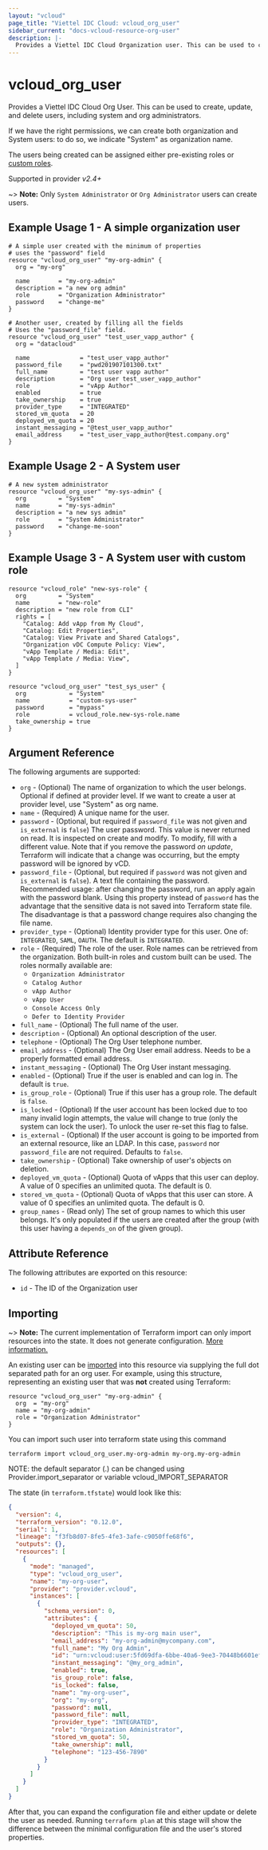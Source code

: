 ```yaml
---
layout: "vcloud"
page_title: "Viettel IDC Cloud: vcloud_org_user"
sidebar_current: "docs-vcloud-resource-org-user"
description: |-
  Provides a Viettel IDC Cloud Organization user. This can be used to create, update, and delete users.
---
```


# vcloud\_org\_user

Provides a Viettel IDC Cloud Org User. This can be used to create, update, and delete users, including system and org administrators.

If we have the right permissions, we can create both organization and System users: to do so, we indicate "System" as organization name.

The users being created can be assigned either pre-existing roles or [custom roles](/providers/terraform-viettelidc/vcloud/latest/docs/resources/role).

Supported in provider *v2.4+*

~> **Note:** Only `System Administrator` or `Org Administrator` users can create users.

## Example Usage 1 - A simple organization user

```hcl
# A simple user created with the minimum of properties
# uses the "password" field
resource "vcloud_org_user" "my-org-admin" {
  org = "my-org"

  name        = "my-org-admin"
  description = "a new org admin"
  role        = "Organization Administrator"
  password    = "change-me"
}

# Another user, created by filling all the fields
# Uses the "password_file" field.
resource "vcloud_org_user" "test_user_vapp_author" {
  org = "datacloud"

  name              = "test_user_vapp_author"
  password_file     = "pwd201907101300.txt"
  full_name         = "test user vapp author"
  description       = "Org user test_user_vapp_author"
  role              = "vApp Author"
  enabled           = true
  take_ownership    = true
  provider_type     = "INTEGRATED"
  stored_vm_quota   = 20
  deployed_vm_quota = 20
  instant_messaging = "@test_user_vapp_author"
  email_address     = "test_user_vapp_author@test.company.org"
}
```

## Example Usage 2 - A System user

```hcl
# A new system administrator
resource "vcloud_org_user" "my-sys-admin" {
  org         = "System"
  name        = "my-sys-admin"
  description = "a new sys admin"
  role        = "System Administrator"
  password    = "change-me-soon"
}
```

## Example Usage 3 - A System user with custom role

```hcl
resource "vcloud_role" "new-sys-role" {
  org         = "System"
  name        = "new-role"
  description = "new role from CLI"
  rights = [
    "Catalog: Add vApp from My Cloud",
    "Catalog: Edit Properties",
    "Catalog: View Private and Shared Catalogs",
    "Organization vDC Compute Policy: View",
    "vApp Template / Media: Edit",
    "vApp Template / Media: View",
  ]
}

resource "vcloud_org_user" "test_sys_user" {
  org            = "System"
  name           = "custom-sys-user"
  password       = "mypass"
  role           = vcloud_role.new-sys-role.name
  take_ownership = true
}
```


## Argument Reference

The following arguments are supported:

* `org` - (Optional) The name of organization to which the user belongs. Optional if defined at provider level. If we 
  want to create a user at provider level, use "System" as org name.
* `name` - (Required) A unique name for the user.
* `password` - (Optional, but required if `password_file` was not given and `is_external` is `false`) The user password. This value is never returned 
  on read. It is inspected on create and modify. To modify, fill with a different value. Note that if you remove the 
  password *on update*, Terraform will indicate that a change was occurring, but the empty password will be ignored by vCD.
* `password_file` - (Optional, but required if `password` was not given and `is_external` is `false`). A text file containing the password. Recommended
  usage: after changing the password, run an apply again with the password blank.
  Using this property instead of `password` has the advantage that the sensitive data is not saved into Terraform state 
  file. The disadvantage is that a password change requires also changing the file name.
* `provider_type` - (Optional) Identity provider type for this user. One of: `INTEGRATED`, `SAML`, `OAUTH`. The default
   is `INTEGRATED`.
* `role` - (Required) The role of the user. Role names can be retrieved from the organization. Both built-in roles and
  custom built can be used. The roles normally available are:
    * `Organization Administrator`
    * `Catalog Author`
    * `vApp Author`
    * `vApp User`
    * `Console Access Only`
    * `Defer to Identity Provider`
* `full_name` - (Optional) The full name of the user.
* `description` - (Optional) An optional description of the user.
* `telephone` - (Optional) The Org User telephone number.
* `email_address` - (Optional) The Org User email address. Needs to be a properly formatted email address.
* `instant_messaging` - (Optional) The Org User instant messaging.
* `enabled` - (Optional) True if the user is enabled and can log in. The default is `true`.
* `is_group_role` - (Optional) True if this user has a group role. The default is `false`.
* `is_locked` - (Optional) If the user account has been locked due to too many invalid login attempts, the value will 
  change to true (only the system can lock the user). To unlock the user re-set this flag to false. 
* `is_external` - (Optional) If the user account is going to be imported from an external resource, like an LDAP.
  In this case, `password` nor `password_file` are not required. Defaults to `false`.
* `take_ownership` - (Optional) Take ownership of user's objects on deletion.
* `deployed_vm_quota` - (Optional) Quota of vApps that this user can deploy. A value of 0 specifies an unlimited quota.
  The default is 0.
* `stored_vm_quota` - (Optional) Quota of vApps that this user can store. A value of 0 specifies an unlimited quota.
  The default is 0.
* `group_names` - (Read only) The set of group names to which this user belongs. It's only populated if the users
  are created after the group (with this user having a `depends_on` of the given group).

## Attribute Reference

The following attributes are exported on this resource:

* `id` - The ID of the Organization user

## Importing

~> **Note:** The current implementation of Terraform import can only import resources into the state. It does not generate
configuration. [More information.][docs-import]

An existing user can be [imported][docs-import] into this resource via supplying the full dot separated path for an
org user. For example, using this structure, representing an existing user that was **not** created using Terraform:

```hcl
resource "vcloud_org_user" "my-org-admin" {
  org  = "my-org"
  name = "my-org-admin"
  role = "Organization Administrator"
}
```

You can import such user into terraform state using this command

```
terraform import vcloud_org_user.my-org-admin my-org.my-org-admin
```

NOTE: the default separator (.) can be changed using Provider.import_separator or variable vcloud_IMPORT_SEPARATOR

[docs-import]:https://www.terraform.io/docs/import/

The state (in `terraform.tfstate`) would look like this:

```json
{
  "version": 4,
  "terraform_version": "0.12.0",
  "serial": 1,
  "lineage": "f3fb8d07-8fe5-4fe3-3afe-c9050ffe68f6",
  "outputs": {},
  "resources": [
    {
      "mode": "managed",
      "type": "vcloud_org_user",
      "name": "my-org-user",
      "provider": "provider.vcloud",
      "instances": [
        {
          "schema_version": 0,
          "attributes": {
            "deployed_vm_quota": 50,
            "description": "This is my-org main user",
            "email_address": "my-org-admin@mycompany.com",
            "full_name": "My Org Admin",
            "id": "urn:vcloud:user:5fd69dfa-6bbe-40a6-9ee3-70448b6601ef",
            "instant_messaging": "@my_org_admin",
            "enabled": true,
            "is_group_role": false,
            "is_locked": false,
            "name": "my-org-user",
            "org": "my-org",
            "password": null,
            "password_file": null,
            "provider_type": "INTEGRATED",
            "role": "Organization Administrator",
            "stored_vm_quota": 50,
            "take_ownership": null,
            "telephone": "123-456-7890"
          }
        }
      ]
    }
  ]
}
```

After that, you can expand the configuration file and either update or delete the user as needed. Running `terraform plan`
at this stage will show the difference between the minimal configuration file and the user's stored properties.
